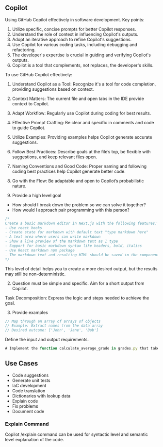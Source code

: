 ## Copilot

Using GitHub Copilot effectively in software development. Key points:

1. Utilize specific, concise prompts for better Copilot responses.
2. Understand the role of context in influencing Copilot's outputs.
3. Adopt an iterative approach to refine Copilot's suggestions.
4. Use Copilot for various coding tasks, including debugging and refactoring.
5. The developer's expertise is crucial in guiding and verifying Copilot's outputs.
6. Copilot is a tool that complements, not replaces, the developer's skills.

To use GitHub Copilot effectively:

1. Understand Copilot as a Tool: Recognize it's a tool for code completion, providing suggestions based on context.
2. Context Matters: The current file and open tabs in the IDE provide context to Copilot.
3. Adapt Workflow: Regularly use Copilot during coding for best results.
4. Effective Prompt Crafting: Be clear and specific in comments and code to guide Copilot.
5. Utilize Examples: Providing examples helps Copilot generate accurate suggestions.
6. Follow Best Practices: Describe goals at the file’s top, be flexible with suggestions, and keep relevant files open.
7. Naming Conventions and Good Code: Proper naming and following coding best practices help Copilot generate better code.
8. Go with the Flow: Be adaptable and open to Copilot’s probabilistic nature.

1. Provide a high level goal 

- How should I break down the problem so we can solve it together? 
- How would I approach pair programming with this person?

```javascript
/*
Create a basic markdown editor in Next.js with the following features:
- Use react hooks
- Create state for markdown with default text "type markdown here"
- A text area where users can write markdown 
- Show a live preview of the markdown text as I type
- Support for basic markdown syntax like headers, bold, italics 
- Use React markdown npm package 
- The markdown text and resulting HTML should be saved in the component's state and updated in real time 
*/
```

This level of detail helps you to create a more desired output, but the results may still be non-deterministic. 

2. Question must be simple and specific. Aim for a short output from Copilot.

Task Decomposition: Express the logic and steps needed to achieve the goal.

3. Provide examples

```javascript
// Map through an array of arrays of objects
// Example: Extract names from the data array
// Desired outcome: ['John', 'Jane', 'Bob']
```

Define the input and output requirements.

```javascript
# Implement the function calculate_average_grade in grades.py that takes a list of grades as input and returns the average grade as a floating-point number
```

## Use Cases

- Code suggestions
- Generate unit tests
- IaC development
- Code translation
- Dictionaries with lookup data
- Explain code
- Fix problems
- Document code

### Explain Command

Copilot /explain command can be used for syntactic level and semantic level explanation of the code.
